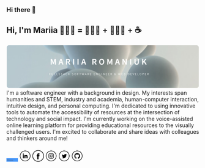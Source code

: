 ### Hi there 👋

<!--
**ahmedesoliman/ahmedesoliman** is a ✨ _special_ ✨ repository because its `README.md` (this file) appears on your GitHub profile.

Here are some ideas to get you started:

- 🔭 I’m currently working on ...
- 🌱 I’m currently learning ...
- 👯 I’m looking to collaborate on ...
- 🤔 I’m looking for help with ...
- 💬 Ask me about ...
- 📫 How to reach me: ...
- 😄 Pronouns: ...
- ⚡ Fun fact: ...
-->
## Hi, I'm Mariia  👩🏻‍💻 = 👩🏻‍🎨 + 👩🏻‍🔧 + ☕ 

<img src="https://github.com/mariiaromaniuk/mariiaromaniuk/blob/master/mr.png" alt="">   
I'm a software engineer with a background in design. My interests span humanities and STEM, industry and academia, human-computer interaction, intuitive design, and personal computing. I'm dedicated to using innovative tools to automate the accessibility of resources at the intersection of technology and social impact. I'm currently working on the voice-assisted online learning platform for providing educational resources to the visually challenged users. I'm excited to collaborate and share ideas with colleagues and thinkers around me! 

###

<a href="https://mariiaromaniuk.github.io" target="_blank"><img src="https://raw.githubusercontent.com/ahmedesoliman/ahmedesoliman/master/header.png" alt="Website" width="30"></a>
<a href="https://www.linkedin.com/in/ahmedesoliman/" target="_blank"><img src="https://github.com/mariiaromaniuk/mariiaromaniuk/blob/master/in.png" alt="LinkedIn" width="30"></a>
<a href="https://www.facebook.com/m.romaniiuk/" target="_blank"><img src="https://github.com/mariiaromaniuk/mariiaromaniuk/blob/master/fb.png" alt="Facebook" width="30"></a>
<a href="https://www.instagram.com/masha_zhukova/" target="_blank"><img src="https://github.com/mariiaromaniuk/mariiaromaniuk/blob/master/ig.png" alt="Instagram" width="30"></a>
<a href="https://twitter.com/mariiaromaniuk" target="_blank"><img src="https://github.com/mariiaromaniuk/mariiaromaniuk/blob/master/tw.png" alt="Twitter" width="30"></a>
<a href="https://github.com/mariiaromaniuk" target="_blank"><img src="https://github.com/mariiaromaniuk/mariiaromaniuk/blob/master/git.png" alt="GitHub" width="30"></a>


